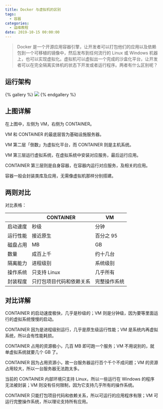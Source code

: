 ```yaml
---
title: Docker 与虚拟机的区别
tags:
  - 容器
categories:
  - 运维教程
date: 2019-10-15 00:00:00
---
```


> Docker 是一个开源应用容器引擎，让开发者可以打包他们的应用以及依赖包到一个可移植的镜像中，然后发布到任何流行的 Linux 或 Windows 机器上，也可以实现虚拟化。虚拟机可以虚拟出一个完成的沙盒化平台，让开发者可以在完全隔离实体机的状态下开发或者运行程序。两者有什么区别呢？

<!-- more -->

## 运行架构

{% gallery %}
![](https://cdn.dusays.com/2019/10/98-1.jpg)
{% endgallery %}

## 上图详解

在上图中，左侧为 VM，右侧为 CONTAINER。

VM 和 CONTAINER 的最底层皆为基础设施服务器。

VM 第二层「倒数」为虚拟化平台，而 CONTAINER 则是主机系统。

VM 第三层运行虚拟系统，在虚拟系统中安装对应服务，最后运行应用。

CONTAINER 第三层则是自身容器，在容器内运行对应服务，及相关的应用。

容器一般会封装类库及应用，无需像虚拟机那样分别搭建。

## 两则对比

对比表格：

| | CONTAINER | VM |
| - | - | - |
| 启动速度 | 秒级 | 分钟 |
| 运行性能 | 接近原生 | 百分之 95 |
| 磁盘占用 | MB	| GB |
| 数量 | 成百上千 | 约十几台 |
| 隔离能力 | 进程级别 | 系统级别 |
| 操作系统 | 只支持 Linux | 几乎所有 |
| 封装程度 | 只打包项目代码和依赖关系 | 完整操作系统 |


## 对比详解

CONTAINER 的启动速度极快，几乎是秒级的；VM 则是分钟级，因为要等里面运行的虚拟系统慢慢的启动。

CONTAINER 因为是进程级别运行，几乎是原生级运行性能；VM 是系统内再虚拟系统，所以会有性能耗损。

CONTAINER 占用的资源极小，几百 MB 即可跑一个服务；VM 不用说别的，就单虚拟系统就要几个 GB 了。

CONTAINER 因为占用资源小，故一台服务器运行百个千个不成问题；VM 的资源占用较大，所以一台服务器无法跑太多。

当前的 CONTAINER 内部环境只支持 Linux，所以一些运行在 Windows 的程序无法被封装；VM 则没有任何限制，因为它支持几乎所有的操作系统。

CONTAINER 只能打包项目代码和依赖关系，所以可运行的应用程序有限；VM 可运行完整操作系统，所以理论支持所有应用。